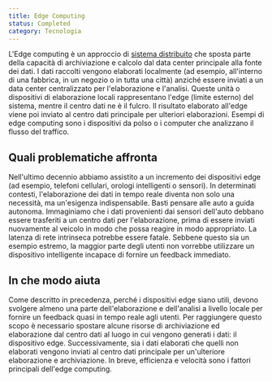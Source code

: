 ```yaml
---
title: Edge Computing
status: Completed
category: Tecnologia
---
```




L'Edge computing è un approccio di [sistema distribuito](/it/distributed-systems/) che sposta parte della capacità di archiviazione e calcolo dal data center principale alla fonte dei dati. I dati raccolti vengono elaborati localmente (ad esempio, all'interno di una fabbrica, in un negozio o in tutta una città) anziché essere inviati a un data center centralizzato per l'elaborazione e l'analisi. Queste unità o dispositivi di elaborazione locali rappresentano l'edge (limite esterno) del sistema, mentre il centro dati ne è il fulcro. Il risultato elaborato all'edge viene poi inviato al centro dati principale per ulteriori elaborazioni. Esempi di edge computing sono i dispositivi da polso o i computer che analizzano il flusso del traffico.


## Quali problematiche affronta

Nell'ultimo decennio abbiamo assistito a un incremento dei dispositivi edge (ad esempio, telefoni cellulari, orologi intelligenti o sensori). 
In determinati contesti, l'elaborazione dei dati in tempo reale diventa non solo una necessità, ma un'esigenza indispensabile. 
Basti pensare alle auto a guida autonoma. 
Immaginiamo che i dati provenienti dai sensori dell'auto debbano essere trasferiti a un centro dati per l'elaborazione, prima di essere inviati nuovamente al veicolo in modo che possa reagire in modo appropriato. 
La latenza di rete intrinseca potrebbe essere fatale. 
Sebbene questo sia un esempio estremo, la maggior parte degli utenti non vorrebbe utilizzare un dispositivo intelligente incapace di fornire un feedback immediato.

## In che modo aiuta

Come descritto in precedenza, perché i dispositivi edge siano utili, devono svolgere almeno una parte dell'elaborazione e dell'analisi a livello locale per fornire un feedback quasi in tempo reale agli utenti. 
Per raggiungere questo scopo è necessario spostare alcune risorse di archiviazione ed elaborazione dal centro dati al luogo in cui vengono generati i dati: il dispositivo edge.
Successivamente, sia i dati elaborati che quelli non elaborati vengono inviati al centro dati principale per un'ulteriore elaborazione e archiviazione.
In breve, efficienza e velocità sono i fattori principali dell'edge computing.